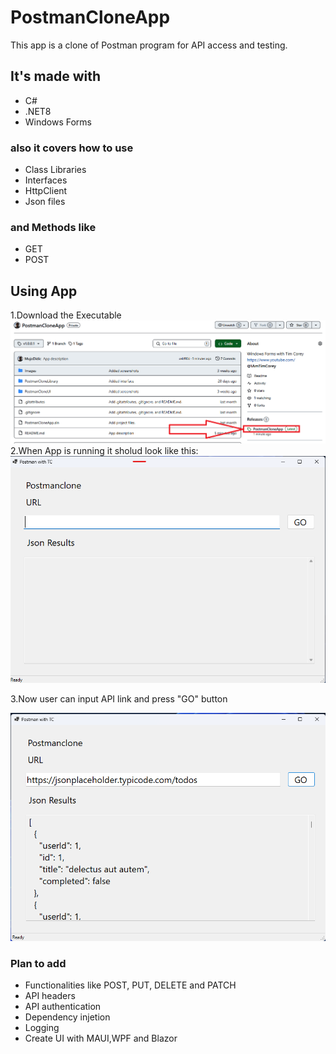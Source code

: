 # PostmanCloneApp
This app is a clone of Postman program for API access and testing.
## It's made with 
* C#
* .NET8
* Windows Forms
### also it covers how to use
* Class Libraries
* Interfaces
* HttpClient
* Json files
### and Methods like
* GET
* POST

## Using App
1.Download the Executable
![Postman clone ready to run](Images/scr3.png "Download Executable file")
2.When App is running it sholud look like this:
![Postman clone ready to run](Images/scr1.png "Program opened.")

3.Now user can input API link and press "GO" button

![Postman clone ready to run](Images/scr2.png "Json file presented")

### Plan to add
* Functionalities like POST, PUT, DELETE and PATCH
* API headers
* API authentication
* Dependency injetion
* Logging
* Create UI with MAUI,WPF and Blazor
